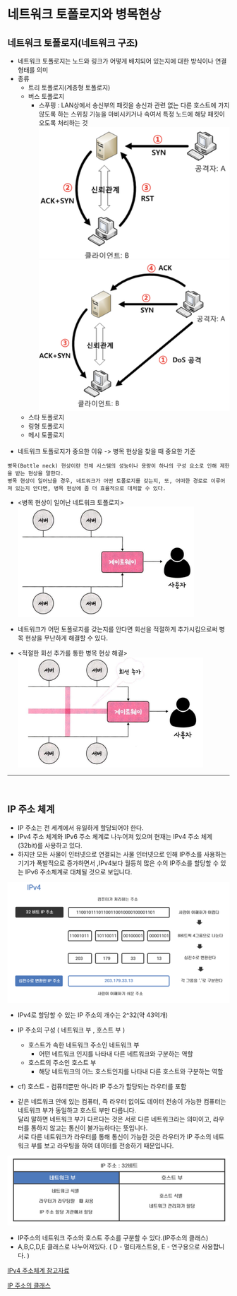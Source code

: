 # 네트워크 토폴로지와 병목현상

## 네트워크 토폴로지(네트워크 구조)

- 네트워크 토폴로지는 노드와 링크가 어떻게 배치되어 있는지에 대한 방식이나 연결 형태를 의미
- 종류
  - 트리 토폴로지(계층형 토폴로지)
  - 버스 토폴로지
    - 스푸핑 : LAN상에서 송신부의 패킷을 송신과 관련 없는 다른 호스트에 가지 않도록 하는 스위칭 기능을 마비시키거나 속여서 특정 노드에 해당 패킷이 오도록 처리하는 것
      ![image](./j_image/j_spoofing_1.png)
      ![image](./j_image/j_spoofing_2.png)
  - 스타 토폴로지
  - 링형 토폴로지
  - 메시 토폴로지
    <br/><br/>
- 네트워크 토폴로지가 중요한 이유 -> 병목 현상을 찾을 때 중요한 기준

```
병목(Bottle neck) 현상이란 전체 시스템의 성능이나 용량이 하나의 구성 요소로 인해 제한을 받는 현상을 말한다.
병목 현상이 일어났을 경우, 네트워크가 어떤 토폴로지를 갖는지, 또, 어떠한 경로로 이루어져 있는지 안다면, 병목 현상에 좀 더 효율적으로 대처할 수 있다.
```

- <병목 현상이 일어난 네트워크 토폴로지>
  ![image](./j_image/j_bottleneck_1.png)

- 네트워크가 어떤 토폴로지를 갖는지를 안다면 회선을 적절하게 추가시킴으로써 병목 현상을 무난하게 해결할 수 있다.
- <적절한 회선 추가를 통한 병목 현상 해결>
  ![image](./j_image/j_bottleneck_2.png)

---

<br>

## IP 주소 체계

- IP 주소는 전 세계에서 유일하게 할당되어야 한다.
- IPv4 주소 체계와 IPv6 주소 체계로 나누어져 있으며 현재는 IPv4 주소 체계(32bit)를 사용하고 있다.
- 하지만 모든 사물이 인터넷으로 연결되는 사물 인터넷으로 인해 IP주소를 사용하는 기기가 폭발적으로 증가하면서 ,IPv4보다 월등히 많은 수의 IP주소를 할당할 수 있는 IPv6 주소체계로 대체될 것으로 보입니다.

![image](./j_image/j_IPv4.png)

- IPv4로 할당할 수 있는 IP 주소의 개수는 2^32(약 43억개)
- IP 주소의 구성 ( 네트워크 부 , 호스트 부 )
  - 호스트가 속한 네트워크 주소인 네트워크 부
    - 어떤 네트워크 인지를 나타내 다른 네트워크와 구분하는 역할
  - 호스트의 주소인 호스트 부
    - 해당 네트워크의 어느 호스트인지를 나타내 다른 호스트와 구분하는 역할
- cf) 호스트 - 컴퓨터뿐만 아니라 IP 주소가 할당되는 라우터를 포함

- 같은 네트워크 안에 있는 컴퓨터, 즉 라우터 없이도 데이터 전송이 가능한 컴퓨터는 네트워크 부가 동일하고 호스트 부만 다릅니다.
  <br> 달리 말하면 네트워크 부가 다르다는 것은 서로 다른 네트워크라는 의미이고, 라우터를 통하지 않고는 통신이 불가능하다는 뜻입니다. <br>서로 다른 네트워크가 라우터를 통해 통신이 가능한 것은 라우터가 IP 주소의 네트워크 부를 보고 라우팅을 하여 데이터를 전송하기 때문입니다.

![image](./j_image/j_IPv42.png)

- IP주소의 네트워크 주소와 호스트 주소를 구분할 수 있다.(IP주소의 클래스)
- A,B,C,D,E 클래스로 나누어져있다. ( D - 멀티캐스트용, E - 연구용으로 사용합니다. )

[IPv4 주소체계 참고자료](https://better-together.tistory.com/118)

[IP 주소의 클래스](https://limkydev.tistory.com/168)
